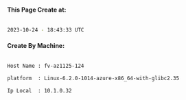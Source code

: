 
   
#### This Page Create at:

```bash

2023-10-24 - 18:43:33 UTC

```

#### Create By Machine:

```bash

Host Name : fv-az1125-124

platform  : Linux-6.2.0-1014-azure-x86_64-with-glibc2.35

Ip Local  : 10.1.0.32

```

